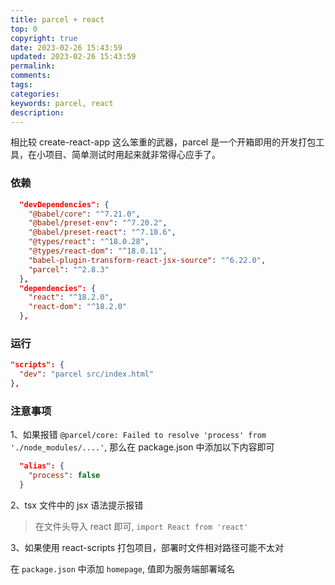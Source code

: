 ```yaml
---
title: parcel + react
top: 0
copyright: true
date: 2023-02-26 15:43:59
updated: 2023-02-26 15:43:59
permalink:
comments:
tags:
categories:
keywords: parcel, react
description:
---
```


相比较 create-react-app 这么笨重的武器，parcel 是一个开箱即用的开发打包工具，在小项目、简单测试时用起来就非常得心应手了。

<!-- more -->

### 依赖

```json
  "devDependencies": {
    "@babel/core": "^7.21.0",
    "@babel/preset-env": "^7.20.2",
    "@babel/preset-react": "^7.18.6",
    "@types/react": "^18.0.28",
    "@types/react-dom": "^18.0.11",
    "babel-plugin-transform-react-jsx-source": "^6.22.0",
    "parcel": "^2.8.3"
  },
  "dependencies": {
    "react": "^18.2.0",
    "react-dom": "^18.2.0"
  },
```

### 运行 

```json
"scripts": {
  "dev": "parcel src/index.html"
},
```

### 注意事项

1、如果报错 `@parcel/core: Failed to resolve 'process' from './node_modules/....'`, 那么在 package.json 中添加以下内容即可

```json
  "alias": {
    "process": false
  }
```

2、tsx 文件中的 jsx 语法提示报错

> 在文件头导入 react 即可, `import React from 'react'`

3、如果使用 react-scripts 打包项目，部署时文件相对路径可能不太对

在 `package.json` 中添加 `homepage`, 值即为服务端部署域名
